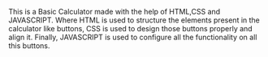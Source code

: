This is a Basic Calculator made with the help of HTML,CSS and JAVASCRIPT. Where HTML is used to structure the elements present in the calculator like buttons, CSS is used to design those buttons properly and align it. Finally, JAVASCRIPT is used to configure all the functionality on all this buttons.
